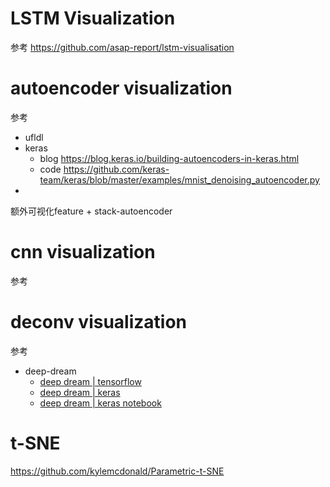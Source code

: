# LSTM Visualization

参考
https://github.com/asap-report/lstm-visualisation

# autoencoder visualization



参考

- ufldl
- keras
    - blog https://blog.keras.io/building-autoencoders-in-keras.html
    - code https://github.com/keras-team/keras/blob/master/examples/mnist_denoising_autoencoder.py
- 

额外可视化feature + stack-autoencoder

# cnn visualization

参考

# deconv visualization

参考 

- deep-dream
    - [deep dream | tensorflow](..)
    - [deep dream | keras](https://github.com/keras-team/keras/blob/master/examples/deep_dream.py)
    - [deep dream | keras notebook](https://github.com/fchollet/deep-learning-with-python-notebooks/blob/master/8.2-deep-dream.ipynb)


# t-SNE

https://github.com/kylemcdonald/Parametric-t-SNE